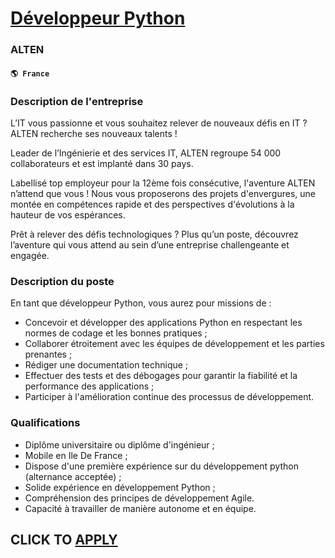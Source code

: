 # [Développeur Python](https://www.remotewlb.com/apply/developpeur-python-38999)  
### ALTEN  
#### `🌎 France`  

### Description de l'entreprise

L’IT vous passionne et vous souhaitez relever de nouveaux défis en IT ? ALTEN recherche ses nouveaux talents !

Leader de l’Ingénierie et des services IT, ALTEN regroupe 54 000 collaborateurs et est implanté dans 30 pays.

Labellisé top employeur pour la 12ème fois consécutive, l'aventure ALTEN n’attend que vous ! Nous vous proposerons des projets d'envergures, une montée en compétences rapide et des perspectives d'évolutions à la hauteur de vos espérances.

Prêt à relever des défis technologiques ? Plus qu’un poste, découvrez l’aventure qui vous attend au sein d’une entreprise challengeante et engagée.

### Description du poste

En tant que développeur Python, vous aurez pour missions de :

  * Concevoir et développer des applications Python en respectant les normes de codage et les bonnes pratiques ; 
  * Collaborer étroitement avec les équipes de développement et les parties prenantes ; 
  * Rédiger une documentation technique ; 
  * Effectuer des tests et des débogages pour garantir la fiabilité et la performance des applications ; 
  * Participer à l'amélioration continue des processus de développement.

### Qualifications

  * Diplôme universitaire ou diplôme d'ingénieur ; 
  * Mobile en Ile De France ; 
  * Dispose d'une première expérience sur du développement python (alternance acceptée) ;
  * Solide expérience en développement Python ; 
  * Compréhension des principes de développement Agile.
  * Capacité à travailler de manière autonome et en équipe.

  
## CLICK TO [APPLY](https://www.remotewlb.com/apply/developpeur-python-38999)

